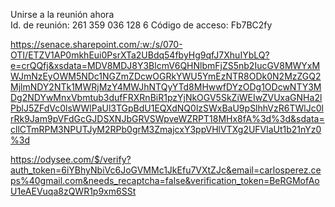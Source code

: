 Unirse a la reunión ahora 	
Id. de reunión: 261 359 036 128 6 
Código de acceso: Fb7BC2fy 

https://senace.sharepoint.com/:w:/s/070-OTI/ETZV1AP0mkhEui0PsrXTa2UBdq54fbyHg9qfJ7XhuIYbLQ?e=crQQfj&xsdata=MDV8MDJ8Y3BlcmV6QHNlbmFjZS5nb2IucGV8MWYxMWJmNzEyOWM5NDc1NGZmZDcwOGRkYWU5YmEzNTR8ODk0N2MzZGQ2MjlmNDY2NTk1MWRjMzY4MWJhNTQyYTd8MHwwfDYzODg1ODcwNTY3MDg2NDYwMnxVbmtub3dufFRXRnBiR1pzYjNkOGV5SkZiWEIwZVUxaGNHa2lPblJ5ZFdVc0lsWWlPaUl3TGpBdU1EQXdNQ0lzSWxBaU9pSlhhVzR6TWlJc0lrRk9Jam9pVFdGcGJDSXNJbGRVSWpveWZRPT18MHx8fA%3d%3d&sdata=cllCTmRPM3NPUTJyM2RPb0grM3ZmajcxY3ppVHlVTXg2UFVlaUt1b21nYz0%3d

https://odysee.com/$/verify?auth_token=6iYBhyNbiVc6JoGVMMc1JkEfu7VXtZJc&email=carlosperez.ceps%40gmail.com&needs_recaptcha=false&verification_token=BeRGMofAoU1eAEVuqa8zQWR1p9xm6SSt
